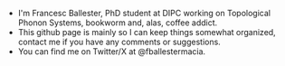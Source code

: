 - I'm Francesc Ballester, PhD student at DIPC working on Topological Phonon Systems, bookworm and, alas, coffee addict.
- This github page is mainly so I can keep things somewhat organized, contact me if you have any comments or suggestions.
- You can find me on Twitter/X at @fballestermacia.


